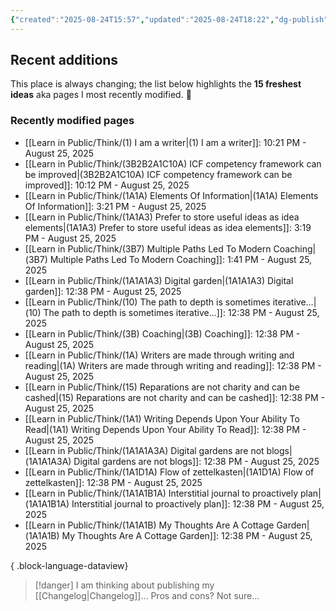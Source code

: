 ```yaml
---
{"created":"2025-08-24T15:57","updated":"2025-08-24T18:22","dg-publish":true,"noteIcon":"signpost","dg-path":"Recent Plantings.md","permalink":"/recent-plantings/","dgPassFrontmatter":true}
---
```


## Recent additions 

This place is always changing; the list below highlights the **15 freshest ideas** aka pages I most recently modified. 🍃

### Recently modified pages
- [[Learn in Public/Think/(1) I am a writer\|(1) I am a writer]]: 10:21 PM - August 25, 2025
- [[Learn in Public/Think/(3B2B2A1C10A) ICF competency framework can be improved\|(3B2B2A1C10A) ICF competency framework can be improved]]: 10:12 PM - August 25, 2025
- [[Learn in Public/Think/(1A1A) Elements Of Information\|(1A1A) Elements Of Information]]: 3:21 PM - August 25, 2025
- [[Learn in Public/Think/(1A1A3) Prefer to store useful ideas as idea elements\|(1A1A3) Prefer to store useful ideas as idea elements]]: 3:19 PM - August 25, 2025
- [[Learn in Public/Think/(3B7) Multiple Paths Led To Modern Coaching\|(3B7) Multiple Paths Led To Modern Coaching]]: 1:41 PM - August 25, 2025
- [[Learn in Public/Think/(1A1A1A3) Digital garden\|(1A1A1A3) Digital garden]]: 12:38 PM - August 25, 2025
- [[Learn in Public/Think/(10) The path to depth is sometimes iterative...\|(10) The path to depth is sometimes iterative...]]: 12:38 PM - August 25, 2025
- [[Learn in Public/Think/(3B) Coaching\|(3B) Coaching]]: 12:38 PM - August 25, 2025
- [[Learn in Public/Think/(1A) Writers are made through writing and reading\|(1A) Writers are made through writing and reading]]: 12:38 PM - August 25, 2025
- [[Learn in Public/Think/(15) Reparations are not charity and can be cashed\|(15) Reparations are not charity and can be cashed]]: 12:38 PM - August 25, 2025
- [[Learn in Public/Think/(1A1) Writing Depends Upon Your Ability To Read\|(1A1) Writing Depends Upon Your Ability To Read]]: 12:38 PM - August 25, 2025
- [[Learn in Public/Think/(1A1A1A3A) Digital gardens are not blogs\|(1A1A1A3A) Digital gardens are not blogs]]: 12:38 PM - August 25, 2025
- [[Learn in Public/Think/(1A1D1A) Flow of zettelkasten\|(1A1D1A) Flow of zettelkasten]]: 12:38 PM - August 25, 2025
- [[Learn in Public/Think/(1A1A1B1A) Interstitial journal to proactively plan\|(1A1A1B1A) Interstitial journal to proactively plan]]: 12:38 PM - August 25, 2025
- [[Learn in Public/Think/(1A1A1B) My Thoughts Are A Cottage Garden\|(1A1A1B) My Thoughts Are A Cottage Garden]]: 12:38 PM - August 25, 2025

{ .block-language-dataview}

> [!danger] I am thinking about publishing my [[Changelog\|Changelog]]... 
> Pros and cons? Not sure...

